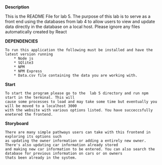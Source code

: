 **Description**

This is the README File for lab 5. The purpose of this lab is to
serve as a front end using the databases from lab 4 to allow users to view and update data directly in the database on a local host. Please
ignore any files automatically created by React

**DEPENDENCIES**

    To run this application the following must be installed and have the latest version running
        * Node js
        * SQlite3
        * NPM
        * NPM Express
        * Data.csv file containing the data you are working with.

**Start**

    To start the program please go to the  lab 5 directory and run npm start in the terminal. This will
    cause some processes to load and may take some time but eventually you will be moved to a localhost 3000
    with the website with various options listed. You have succeccsfully enetered the frontend.

**Storyboard** 

    There are many simple pathways users can take with this frontend in exploring its options such
    as updating the owner information or adding a entirely new owner. There's also updating car information already stored
    and making new car information to be entered. You can also search the database for previous information on cars or on owners
    thats been already in the system.